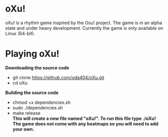 # oXu!
oXu! is a rhythm game inspired by the Osu! project.
The game is in an alpha state and under heavy development.
Currently the game is only available on Linux (64-bit).

# Playing oXu!<br>
  <b>Downloading the source code</b>
  - git clone https://github.com/oda404/oXu.git
  - cd oXu<br>
  
<b>Building the source code</b>
  - chmod +x dependencies.sh
  - sudo ./dependencies.sh
  - make release<br>
  <b>This will create a new file named "oXu!". To run this file type ./oXu!</b><br>
  <b>The game does not come with any beatmaps so you will need to add your own.</b>
  
